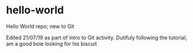 # hello-world
Hello World repo; new to Git

Edited 21/07/19 as part of intro to Git activity.
Dutifuly following the tutorial, am a good boie looking for his biscuit
